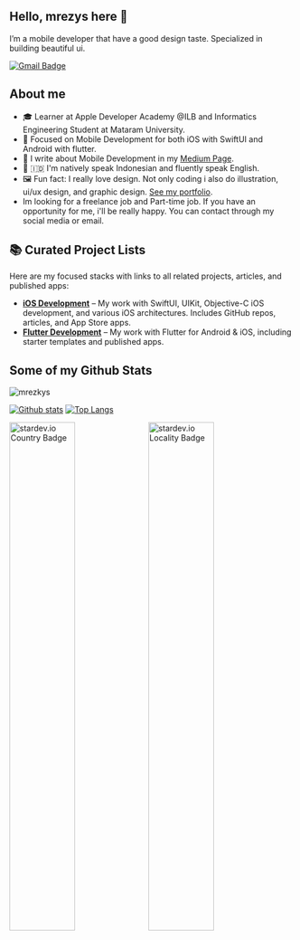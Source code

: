## Hello, mrezys here 👋
I’m a mobile developer that have a good design taste. Specialized in building beautiful ui.


[![Gmail Badge](https://img.shields.io/badge/-mrezkysulihin@gmail.com-c14438?style=flat&logo=Gmail&logoColor=white&link=mailto:mrezkysulihin@gmail.com)](mailto:mrezkysulihin@gmail.com) 

## About me
- 🎓 Learner at Apple Developer Academy @ILB and Informatics Engineering Student at Mataram University.
- 📱 Focused on Mobile Development for both iOS with SwiftUI and Android with flutter.
- 📖 I write about Mobile Development in my [Medium Page](https://mrezkys.medium.com).
- 🏴󠁧󠁢󠁥󠁮󠁧󠁿 🇮🇩 I'm natively speak Indonesian and fluently speak English.
- 🖼️ Fun fact: I really love design. Not only coding i also do illustration, ui/ux design, and graphic design. [See my portfolio](https://dribbble.com/mrezkys).
- Im looking for a freelance job and Part-time job. If you have an opportunity for me, i'll be really happy. You can contact through my social media or email.

## 📚 Curated Project Lists
Here are my focused stacks with links to all related projects, articles, and published apps:

- **[iOS Development](https://github.com/mrezkys/ios-dev)** – My work with SwiftUI, UIKit, Objective-C iOS development, and various iOS architectures. Includes GitHub repos, articles, and App Store apps.
- **[Flutter Development](https://github.com/mrezkys/flutter-dev)** – My work with Flutter for Android & iOS, including starter templates and published apps.

## Some of my Github Stats
<p align=left> <img src=https://komarev.com/ghpvc/?username=mrezkys alt=mrezkys /> </p>

[![Github stats](https://github-readme-stats.vercel.app/api?username=mrezkys&show_icons=true&include_all_commits=true)](https://github.com/mrezkys/github-readme-stats)
[![Top Langs](https://github-readme-stats.vercel.app/api/top-langs/?username=mrezkys&layout=compact)](https://github.com/mrezkys/github-readme-stats)

<div align="left">
  <img src="https://stardev.io/developers/mrezkys/badge/languages/country.svg" alt="stardev.io Country Badge" width="48%" />
  <img src="https://stardev.io/developers/mrezkys/badge/languages/locality.svg" alt="stardev.io Locality Badge" width="48%" />
</div>
